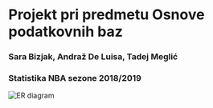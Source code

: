 # Projekt pri predmetu Osnove podatkovnih baz

### Sara Bizjak, Andraž De Luisa, Tadej Meglić

### Statistika NBA sezone 2018/2019

![ER diagram](https://raw.githubusercontent.com/andrazdeluisa/ProjektOPB/master/nba.png)

